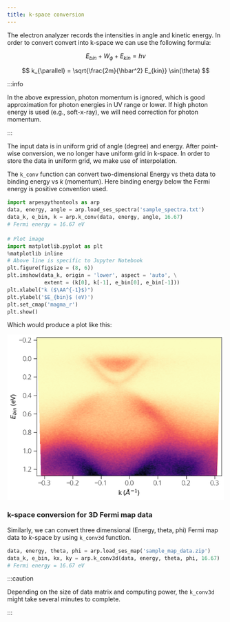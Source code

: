 ```yaml
---
title: k-space conversion
---
```

The electron analyzer records the intensities in angle and kinetic energy. In
order to convert convert into k-space we can use the following formula:

$$
E_{bin} + W_ϕ + E_{kin} = h\nu
$$

$$
k_{\parallel} = \sqrt{\frac{2m}{\hbar^2} E_{kin}} \sin(\theta)
$$

:::info

In the above expression, photon momentum is ignored, which is good approximation
for photon energies in UV range or lower. If high photon energy is used (e.g.,
soft-x-ray), we will need correction for photon momentum.

:::

The input data is in uniform grid of angle (degree) and energy. After point-wise
conversion, we no longer have uniform grid in k-space. In order to store the
data in uniform grid, we make use of interpolation.

The `k_conv` function can convert two-dimensional Energy vs theta data to
binding energy vs $k$ (momentum). Here binding energy below the Fermi energy is
positive convention used.

```python showLineNumbers
import arpespythontools as arp
data, energy, angle = arp.load_ses_spectra('sample_spectra.txt')
data_k, e_bin, k = arp.k_conv(data, energy, angle, 16.67)
# Fermi energy = 16.67 eV

# Plot image
import matplotlib.pyplot as plt
%matplotlib inline
# Above line is specific to Jupyter Notebook
plt.figure(figsize = (8, 6))
plt.imshow(data_k, origin = 'lower', aspect = 'auto', \
            extent = (k[0], k[-1], e_bin[0], e_bin[-1]))
plt.xlabel("k ($\AA^{-1}$)")
plt.ylabel('$E_{bin}$ (eV)')
plt.set_cmap('magma_r')
plt.show()
```
Which would produce a plot like this:

![k-space-image-plot](/img/k-space-image-plot.png)

### k-space conversion for 3D Fermi map data
Similarly, we can convert three dimensional (Energy, theta, phi)  Fermi map data
to $k$-space by using `k_conv3d` function.

```python
data, energy, theta, phi = arp.load_ses_map('sample_map_data.zip')
data_k, e_bin, kx, ky = arp.k_conv3d(data, energy, theta, phi, 16.67)
# Fermi energy = 16.67 eV
```

:::caution

Depending on the size of data matrix and computing power, the `k_conv3d` might
take several minutes to complete.

:::
